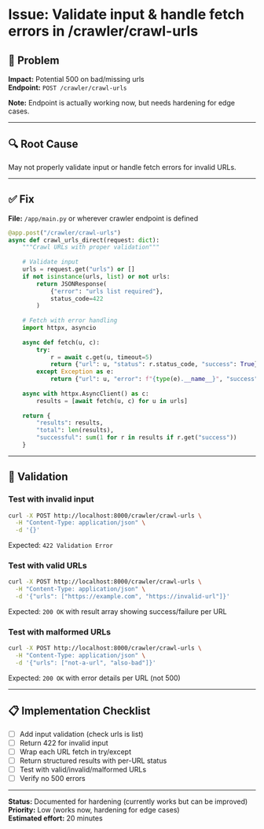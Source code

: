 # Issue: Validate input & handle fetch errors in /crawler/crawl-urls

## 🐛 Problem

**Impact:** Potential 500 on bad/missing urls  
**Endpoint:** `POST /crawler/crawl-urls`

**Note:** Endpoint is actually working now, but needs hardening for edge cases.

---

## 🔍 Root Cause

May not properly validate input or handle fetch errors for invalid URLs.

---

## ✅ Fix

**File:** `/app/main.py` or wherever crawler endpoint is defined

```python
@app.post("/crawler/crawl-urls")
async def crawl_urls_direct(request: dict):
    """Crawl URLs with proper validation"""
    
    # Validate input
    urls = request.get("urls") or []
    if not isinstance(urls, list) or not urls:
        return JSONResponse(
            {"error": "urls list required"}, 
            status_code=422
        )
    
    # Fetch with error handling
    import httpx, asyncio
    
    async def fetch(u, c):
        try:
            r = await c.get(u, timeout=5)
            return {"url": u, "status": r.status_code, "success": True}
        except Exception as e:
            return {"url": u, "error": f"{type(e).__name__}", "success": False}
    
    async with httpx.AsyncClient() as c:
        results = [await fetch(u, c) for u in urls]
    
    return {
        "results": results,
        "total": len(results),
        "successful": sum(1 for r in results if r.get("success"))
    }
```

---

## 🧪 Validation

### Test with invalid input
```bash
curl -X POST http://localhost:8000/crawler/crawl-urls \
  -H "Content-Type: application/json" \
  -d '{}'
```
Expected: `422 Validation Error`

### Test with valid URLs
```bash
curl -X POST http://localhost:8000/crawler/crawl-urls \
  -H "Content-Type: application/json" \
  -d '{"urls": ["https://example.com", "https://invalid-url"]}'
```
Expected: `200 OK` with result array showing success/failure per URL

### Test with malformed URLs
```bash
curl -X POST http://localhost:8000/crawler/crawl-urls \
  -H "Content-Type: application/json" \
  -d '{"urls": ["not-a-url", "also-bad"]}'
```
Expected: `200 OK` with error details per URL (not 500)

---

## 📋 Implementation Checklist

- [ ] Add input validation (check urls is list)
- [ ] Return 422 for invalid input
- [ ] Wrap each URL fetch in try/except
- [ ] Return structured results with per-URL status
- [ ] Test with valid/invalid/malformed URLs
- [ ] Verify no 500 errors

---

**Status:** Documented for hardening (currently works but can be improved)  
**Priority:** Low (works now, hardening for edge cases)  
**Estimated effort:** 20 minutes

